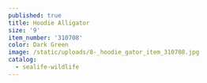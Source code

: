 ```yaml
---
published: true
title: Hoodie Alligator
size: '9'
item_number: '310708'
color: Dark Green
image: /static/uploads/8-_hoodie_gator_item_310708.jpg
catalog:
  - sealife-wildlife
---
```


